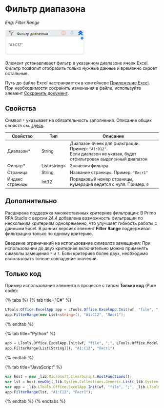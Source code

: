 # Фильтр диапазона

*Eng: Filter Range*

![](<../../../.gitbook/assets/image (265).png>)

Элемент устанавливает фильтр в указанном диапазоне ячеек Excel. Фильтр позволит отобразить только нужные данные и временно скроет остальные. 

 Путь до файла Excel настраивается в контейнере [Приложение Excel](https://docs.primo-rpa.ru/primo-rpa/g_elements/el_basic/els_excel/el_excel_app). При необходимости сохранить изменения в файле, используйте элемент [Сохранить документ](https://docs.primo-rpa.ru/primo-rpa/g_elements/el_basic/els_excel/el_excel_save).

## Свойства

Символ `*` указывает на обязательность заполнения. Описание общих свойств см. [здесь](https://docs.primo-rpa.ru/primo-rpa/primo-studio/process/elements#svoistva-elementa).

| Свойство        | Тип           | Описание                                                                               |
| --------------- | ------------- | -------------------------------------------------------------------------------------- |
| Диапазон\*      | String        | Диапазон ячеек для фильтрации. Пример: `"A1:D12"`. <br> Если диапазон не указан, будет отфильтрован выделенный диапазон </br> |
| Фильтр\*        | List\<string> | Значения фильтра.                                                                        |
| Страница        | String        | Название страницы. Пример: `"Лист1"`                                                   |
| Индекс страницы | Int32         | Порядковый номер страницы, нумерация ведется с нуля. Пример: `0`                       |


## Дополнительно

Расширена поддержка множественных критериев фильтрации:
В Primo RPA Studio с версии 24.4 добавлена возможность фильтрации по нескольким критериям одновременно, что улучшает гибкость работы с данными Excel. В ранних версиях элемент **Filter Range** поддерживал фильтрацию только по одному критерию. 

Введение ограничений на использование символов замещения:
При использовании до двух критериев включительно можно применять символы замещения `*` и `?`. Если критериев более двух, необходимо использовать точное совпадение значений. 


## Только код

Пример использования элемента в процессе с типом **Только код** (Pure code):

{% tabs %}
{% tab title="C#" %}
```csharp
LTools.Office.ExcelApp app = LTools.Office.ExcelApp.Init(wf, "file", ";", LTools.Office.Model.InteropTypes.DX);
app.FilterRange(new List<string>(), "A1:C12", "Лист1");
```
{% endtab %}

{% tab title="Python" %}
```python
app = LTools.Office.ExcelApp.Init(wf, "file", ";", LTools.Office.Model.InteropTypes.DX)
app.FilterRange(List[String](), "A1:C12", "Лист1")
```
{% endtab %}

{% tab title="JavaScript" %}
```javascript
var host = new _lib.Microsoft.ClearScript.HostFunctions();
var lst = host.newObj(_lib.System.Collections.Generic.List(_lib.System.String));
var app = _lib.LTools.Office.ExcelApp.Init(wf, "file", ";", _lib.LTools.Office.Model.InteropTypes.DX);
app.FilterRange(lst, "A1:C12", "Лист1");
```
{% endtab %}
{% endtabs %}


